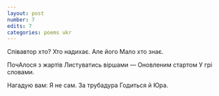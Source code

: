 ```yaml
---
layout: post
number: 7
edits: 7
categories: poems ukr
---
```


Співавтор хто?
Хто надихає. 
Але його 
Мало хто знає. 

ПочАлося з жартів 
Листуватись віршами —
Оновленим стартом 
У грі словами. 

Нагадую вам:
Я не сам. 
За трубадура
Годиться й Юра.
